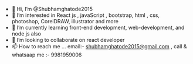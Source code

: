 - 👋 Hi, I’m @Shubhamghatode2015
- 👀 I’m interested in React js , javaScript , bootstrap, html , css, photoshop, CorelDRAW, illustrator and more
- 🌱 I’m currently learning front-end development, web-development, and node js also
- 💞️ I’m looking to collaborate on react developer 
- 📫 How to reach me ... email:- shubhamghatode2015@gmail.com , call & whatsaap me :- 9981959006

<!---
Shubhamghatode2015/Shubhamghatode2015 is a ✨ special ✨ repository because its `README.md` (this file) appears on your GitHub profile.
You can click the Preview link to take a look at your changes.
--->
